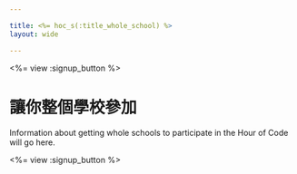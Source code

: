 ```yaml
---

title: <%= hoc_s(:title_whole_school) %>
layout: wide

---
```


<%= view :signup_button %>

# 讓你整個學校參加

Information about getting whole schools to participate in the Hour of Code will go here.

<%= view :signup_button %>
